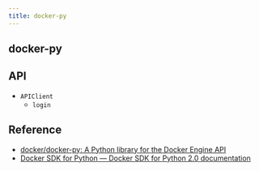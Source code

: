 ```yaml
---
title: docker-py
---
```


## docker-py


## API
* `APIClient`
    * `login`

## Reference
* [docker/docker-py: A Python library for the Docker Engine API](https://github.com/docker/docker-py)
* [Docker SDK for Python — Docker SDK for Python 2.0 documentation](https://docker-py.readthedocs.io/en/stable/)
